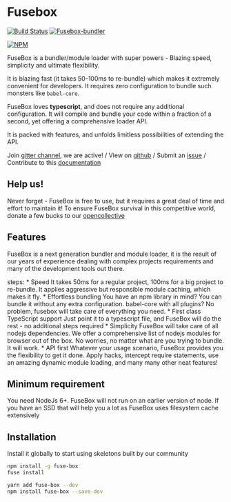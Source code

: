 # Fusebox

[![Build Status](https://travis-ci.org/fuse-box/fuse-box.svg?branch=master)](https://travis-ci.org/fuse-box/fuse-box)
[![Fusebox-bundler](https://img.shields.io/badge/gitter-join%20chat%20%E2%86%92-brightgreen.svg)](https://gitter.im/fusebox-bundler/Lobby)

[![NPM](https://nodei.co/npm/fuse-box.png?downloads=true)](https://nodei.co/npm/fuse-box/)

FuseBox is a bundler/module loader with super powers - Blazing speed, simplicity and ultimate flexibility.

It is blazing fast (it takes 50-100ms to re-bundle) which makes it extremely convenient for developers. It requires zero configuration to bundle such monsters like `babel-core`.

FuseBox loves __typescript__, and does not require any additional configuration. It will compile and bundle your code within a fraction of a second, yet offering a comprehensive loader API.

It is packed with features, and unfolds limitless possibilities of extending the API.

Join [gitter channel](https://gitter.im/fusebox-bundler/Lobby), we are active! / View on [github](https://github.com/fuse-box/fuse-box) / Submit an [issue](https://github.com/fuse-box/fuse-box/issues/new) / Contribute to this [documentation](https://github.com/fuse-box/fuse-box/tree/master/docs)

## Help us!
Never forget - FuseBox is free to use, but it requires a great deal of time and effort to maintain it!
To ensure FuseBox survival in this competitive world, donate a few bucks to our [opencollective](https://opencollective.com/fuse-box)

## Features

FuseBox is a next generation bundler and module loader, it is the result of our years of experience dealing with complex projects requirements and many of the development tools out there.

steps:
    * Speed
    It takes 50ms for a regular project, 100ms for a big project to re-bundle. It applies aggressive but responsible module caching, which makes it fly.
    * Effortless bundling
    You have an npm library in mind? You can bundle it without any extra configuration. babel-core with all plugins? No problem, fusebox will take care of everything you need.
    * First class TypeScript support
    Just point it to a typescript file, and FuseBox will do the rest - no additional steps required
    * Simplicity
    FuseBox will take care of all nodejs dependencies. We offer a comprehensive list of nodejs modules for browser out of the box. No worries, no matter what are you trying to bundle. It will work.
    * API first
    Whatever your usage scenario, FuseBox provides you the flexibility to get it done. Apply hacks, intercept require statements, use an amazing dynamic module loading, and many many other neat features!

## Minimum requirement

You need NodeJs 6+. FuseBox will not run on an earlier version of node. If you have an SSD that will help you a lot as FuseBox uses filesystem cache extensively 

## Installation

Install it globally to start using skeletons built by our community

```bash
npm install -g fuse-box
fuse install
```

```bash
yarn add fuse-box --dev
npm install fuse-box --save-dev
```
